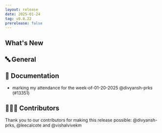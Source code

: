 ```yaml
---
layout: release
date: 2025-01-24
tag: v0.8.22
prerelease: false
---
```


## What's New
## 🔤 General
## 📖 Documentation

- marking my attendance for the week-of-01-20-2025  @divyansh-prks (#13351)

## 👨🏽‍💻 Contributors

Thank you to our contributors for making this release possible:
@divyansh-prks, @leecalcote and @vishalvivekm

